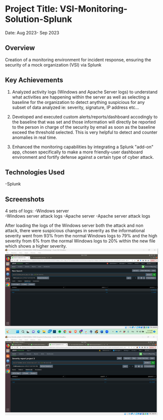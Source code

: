 # Project Title: VSI-Monitoring-Solution-Splunk
Date: Aug 2023- Sep 2023


## Overview
Creation of a monitoring environment for incident response, ensuring the security of a mock organization (VSI) via Splunk

## Key Achievements
1) Analyzed activity logs (Windows and Apache Server logs) to understand what activities are happening within the server as well as selecting a baseline for the organization to detect anything suspicious for any subset of data analyzed ie: severity, signature, IP address etc...

2) Developed and executed custom alerts/reports/dashboard accodingly to the baseline that was set and those information will directly be reported to the person in charge of the security by email as soon as the baseline exceed the threshold selected. This is very helpful to detect and counter anomalies in real time.

3) Enhanced the monitoring capabilities by integrating a Splunk "add-on" app, chosen specifically to make a more friendly-user dashboard environment and fortify defense against a certain type of cyber attack.

## Technologies Used
-Splunk


## Screenshots
4 sets of logs: 
-Windows server  
-Windows server attack logs
-Apache server
-Apache server attack logs

After loading the logs of the Windows server both the attack and non attack, there were suspicious changes in severity as the informational severity went from 93% from the normal Windows logs to 79% and the high severity from 6% from the normal Windows logs to 20% within the new file which shows a higher severity.
![Severity data report](./Severity_normal_logs.png)
![Severity data report](./Severity_attack_logs.png)









